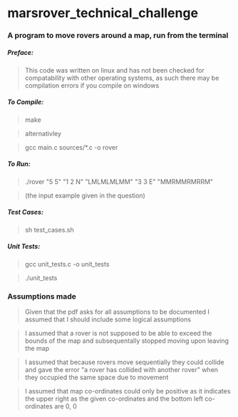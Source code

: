 # marsrover_technical_challenge

### A program to move rovers around a map, run from the terminal

##### Preface:
>This code was written on linux and has not been checked for compatability with other operating systems, as such there may be compilation errors if you compile on windows

##### To Compile:
>make

>alternativley

>gcc main.c sources/*.c -o rover

##### To Run:
>./rover "5 5" "1 2 N" "LMLMLMLMM" "3 3 E" "MMRMMRMRRM" 

>(the input example given in the question)

##### Test Cases:
>sh test_cases.sh

##### Unit Tests:
>gcc unit_tests.c -o unit_tests

>./unit_tests

### Assumptions made

> Given that the pdf asks for all assumptions to be documented I assumed that I should include some logical assumptions

> I assumed that a rover is not supposed to be able to exceed the bounds of the map and subsequentally stopped moving upon leaving the map

>I assumed that because rovers move sequentially they could collide and gave the error "a rover has collided with another rover" when they occupied the same space due to movement

>I assumed that map co-ordinates could only be positive as it indicates the upper right as the given co-ordinates and the bottom left co-ordinates are 0, 0
